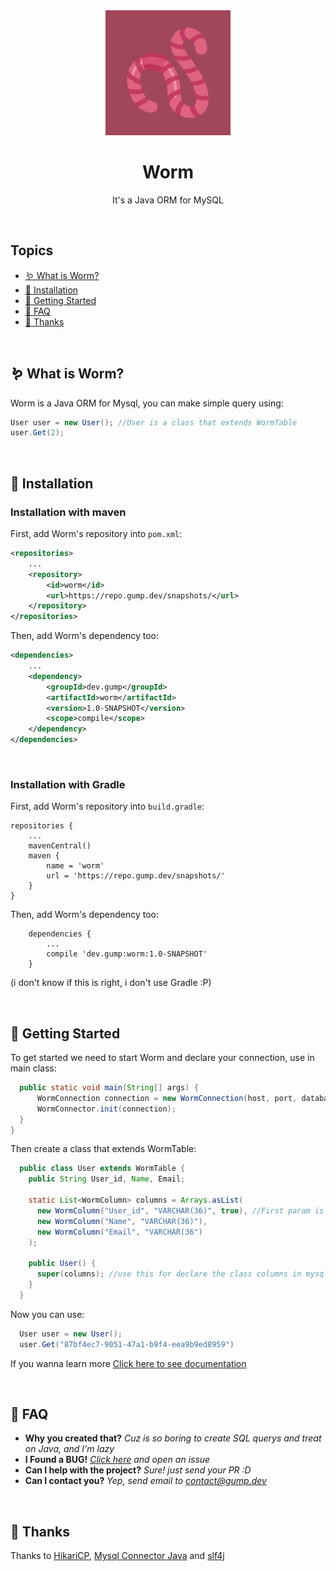 <div align="center">
    <img width="200px" src="wormicon.png" />
    <h1>Worm</h1>
    <p>It's a Java ORM for MySQL</p>
</div>

<br>

## Topics
- [🪱 What is Worm?](#whatismars)
- [🔧 Installation](#installation)
- [📝 Getting Started](#getting-started)
- [🤔 FAQ](#faq)
- [🙏 Thanks](#thanks)

<br>
<a id="whatismars"></a>

## 🪱 What is Worm?

Worm is a Java ORM for Mysql, you can make simple query using:
```java
User user = new User(); //User is a class that extends WormTable
user.Get(2);
```


<br>
<a id="installation"></a>

## 🔧 Installation

### Installation with maven
First, add Worm's repository into ```pom.xml```:
```xml
<repositories>
    ...
    <repository>
        <id>worm</id>
        <url>https://repo.gump.dev/snapshots/</url>
    </repository>
</repositories>
```

Then, add Worm's dependency too:
```xml
<dependencies>
    ...
    <dependency>
        <groupId>dev.gump</groupId>
        <artifactId>worm</artifactId>
        <version>1.0-SNAPSHOT</version>
        <scope>compile</scope>
    </dependency>
</dependencies>
```

<br>

### Installation with Gradle
First, add Worm's repository into ```build.gradle```:
```
repositories {
    ...
    mavenCentral()
    maven {
        name = 'worm'
        url = 'https://repo.gump.dev/snapshots/'
    }
}
```

Then, add Worm's dependency too:
```
    dependencies {
        ...
        compile 'dev.gump:worm:1.0-SNAPSHOT'
    }
```
(i don't know if this is right, i don't use Gradle :P)

<br>
<a id="getting-started"></a>

## 📝 Getting Started

To get started we need to start Worm and declare your connection, use in main class:
```java
  public static void main(String[] args) {
      WormConnection connection = new WormConnection(host, port, database, user, password);
      WormConnector.init(connection);
  }
}
```

Then create a class that extends WormTable:
```java
  public class User extends WormTable {
    public String User_id, Name, Email;

    static List<WormColumn> columns = Arrays.asList(
      new WormColumn("User_id", "VARCHAR(36)", true), //First param is column name, secound is mysql creation and last is if the column is id or not
      new WormColumn("Name", "VARCHAR(36)"),
      new WormColumn("Email", "VARCHAR(36")
    );

    public User() {
      super(columns); //use this for declare the class columns in mysql
    }
  }
```

Now you can use:
```java
  User user = new User();
  user.Get("87bf4ec7-9051-47a1-b9f4-eea9b9ed8959")
```

If you wanna learn more [Click here to see documentation](https://github.com/GumpDev/worm/wiki) 

<br>
<a id="faq"></a>

## 🤔 FAQ

- **Why you created that?** *Cuz is so boring to create SQL querys and treat on Java, and I'm lazy*
- **I Found a BUG!** *[Click here](https://github.com/GumpDev/worm/issues) and open an issue*
- **Can I help with the project?** *Sure! just send your PR :D*
- **Can I contact you?** *Yep, send email to contact@gump.dev*

<br>
<a id="thanks"></a>

## 🙏 Thanks
Thanks to [HikariCP](https://mvnrepository.com/artifact/com.zaxxer/HikariCP), [Mysql Connector Java](https://mvnrepository.com/artifact/mysql/mysql-connector-java) and [slf4j](https://mvnrepository.com/artifact/org.slf4j)
